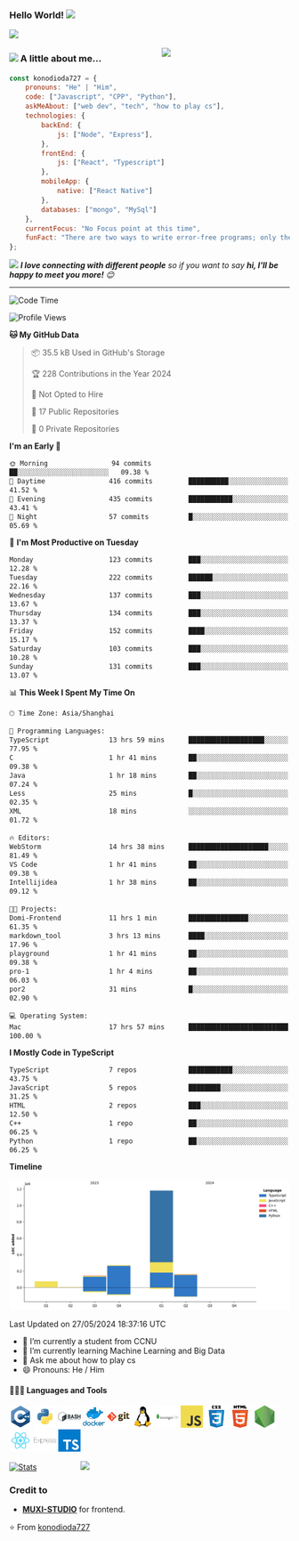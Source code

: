 ### Hello World!  <img src="https://github.com/sciencepal/sciencepal/blob/master/assets/Hi.gif" width="29px">
  ![](https://komarev.com/ghpvc/?username=konodioda727&label=Profile%20Visits&color=blue&style=for-the-badge)
</em></p>

<img align='right' src="https://media.giphy.com/media/M9gbBd9nbDrOTu1Mqx/giphy.gif" width="230">

### <img src="https://media.giphy.com/media/VgCDAzcKvsR6OM0uWg/giphy.gif" width="50"> A little about me...  

```javascript
const konodioda727 = {
    pronouns: "He" | "Him",
    code: ["Javascript", "CPP", "Python"],
    askMeAbout: ["web dev", "tech", "how to play cs"],
    technologies: {
        backEnd: {
            js: ["Node", "Express"],
        },
        frontEnd: {
            js: ["React", "Typescript"]
        },
        mobileApp: {
            native: ["React Native"]
        },
        databases: ["mongo", "MySql"]
    },
    currentFocus: "No Focus point at this time",
    funFact: "There are two ways to write error-free programs; only the third one works"
};
```

<img src="https://media.giphy.com/media/LnQjpWaON8nhr21vNW/giphy.gif" width="60"> <em><b>I love connecting with different people</b> so if you want to say <b>hi, I'll be happy to meet you more!</b> 😊</em>

---
<!--START_SECTION:waka-->
![Code Time](http://img.shields.io/badge/Code%20Time-301%20hrs%2024%20mins-blue)

![Profile Views](http://img.shields.io/badge/Profile%20Views-0-blue)

**🐱 My GitHub Data** 

> 📦 35.5 kB Used in GitHub's Storage 
 > 
> 🏆 228 Contributions in the Year 2024
 > 
> 🚫 Not Opted to Hire
 > 
> 📜 17 Public Repositories 
 > 
> 🔑 0 Private Repositories 
 > 
**I'm an Early 🐤** 

```text
🌞 Morning                94 commits          ██░░░░░░░░░░░░░░░░░░░░░░░   09.38 % 
🌆 Daytime                416 commits         ██████████░░░░░░░░░░░░░░░   41.52 % 
🌃 Evening                435 commits         ███████████░░░░░░░░░░░░░░   43.41 % 
🌙 Night                  57 commits          █░░░░░░░░░░░░░░░░░░░░░░░░   05.69 % 
```
📅 **I'm Most Productive on Tuesday** 

```text
Monday                   123 commits         ███░░░░░░░░░░░░░░░░░░░░░░   12.28 % 
Tuesday                  222 commits         ██████░░░░░░░░░░░░░░░░░░░   22.16 % 
Wednesday                137 commits         ███░░░░░░░░░░░░░░░░░░░░░░   13.67 % 
Thursday                 134 commits         ███░░░░░░░░░░░░░░░░░░░░░░   13.37 % 
Friday                   152 commits         ████░░░░░░░░░░░░░░░░░░░░░   15.17 % 
Saturday                 103 commits         ███░░░░░░░░░░░░░░░░░░░░░░   10.28 % 
Sunday                   131 commits         ███░░░░░░░░░░░░░░░░░░░░░░   13.07 % 
```


📊 **This Week I Spent My Time On** 

```text
🕑︎ Time Zone: Asia/Shanghai

💬 Programming Languages: 
TypeScript               13 hrs 59 mins      ███████████████████░░░░░░   77.95 % 
C                        1 hr 41 mins        ██░░░░░░░░░░░░░░░░░░░░░░░   09.38 % 
Java                     1 hr 18 mins        ██░░░░░░░░░░░░░░░░░░░░░░░   07.24 % 
Less                     25 mins             █░░░░░░░░░░░░░░░░░░░░░░░░   02.35 % 
XML                      18 mins             ░░░░░░░░░░░░░░░░░░░░░░░░░   01.72 % 

🔥 Editors: 
WebStorm                 14 hrs 38 mins      ████████████████████░░░░░   81.49 % 
VS Code                  1 hr 41 mins        ██░░░░░░░░░░░░░░░░░░░░░░░   09.38 % 
Intellijidea             1 hr 38 mins        ██░░░░░░░░░░░░░░░░░░░░░░░   09.12 % 

🐱‍💻 Projects: 
Domi-Frontend            11 hrs 1 min        ███████████████░░░░░░░░░░   61.35 % 
markdown_tool            3 hrs 13 mins       ████░░░░░░░░░░░░░░░░░░░░░   17.96 % 
playground               1 hr 41 mins        ██░░░░░░░░░░░░░░░░░░░░░░░   09.38 % 
pro-1                    1 hr 4 mins         ██░░░░░░░░░░░░░░░░░░░░░░░   06.03 % 
por2                     31 mins             █░░░░░░░░░░░░░░░░░░░░░░░░   02.90 % 

💻 Operating System: 
Mac                      17 hrs 57 mins      █████████████████████████   100.00 % 
```

**I Mostly Code in TypeScript** 

```text
TypeScript               7 repos             ███████████░░░░░░░░░░░░░░   43.75 % 
JavaScript               5 repos             ████████░░░░░░░░░░░░░░░░░   31.25 % 
HTML                     2 repos             ███░░░░░░░░░░░░░░░░░░░░░░   12.50 % 
C++                      1 repo              ██░░░░░░░░░░░░░░░░░░░░░░░   06.25 % 
Python                   1 repo              ██░░░░░░░░░░░░░░░░░░░░░░░   06.25 % 
```



**Timeline**

![Lines of Code chart](https://raw.githubusercontent.com/konodioda727/konodioda727/main/assets/bar_graph.png)


 Last Updated on 27/05/2024 18:37:16 UTC
<!--END_SECTION:waka-->
  
  - 🔭 I’m currently a student from CCNU
  - 🌱 I’m currently learning Machine Learning and Big Data
  - 💬 Ask me about how to play cs
  - 😄 Pronouns: He / Him
  
  
  #### 👨🏻‍💻 Languages and Tools <br />
  <code><img height="40" src="https://raw.githubusercontent.com/github/explore/80688e429a7d4ef2fca1e82350fe8e3517d3494d/topics/cpp/cpp.png"></code>
  <code><img height="40" src="https://raw.githubusercontent.com/github/explore/80688e429a7d4ef2fca1e82350fe8e3517d3494d/topics/python/python.png"></code>
  <code><img height="40" src="https://raw.githubusercontent.com/github/explore/80688e429a7d4ef2fca1e82350fe8e3517d3494d/topics/bash/bash.png"></code>
  <code><img height="40" src="https://raw.githubusercontent.com/github/explore/80688e429a7d4ef2fca1e82350fe8e3517d3494d/topics/docker/docker.png"></code>
  <code><img height="40" src="https://raw.githubusercontent.com/github/explore/80688e429a7d4ef2fca1e82350fe8e3517d3494d/topics/git/git.png"></code>
  <code><img height="40" src="https://raw.githubusercontent.com/github/explore/80688e429a7d4ef2fca1e82350fe8e3517d3494d/topics/linux/linux.png"></code>
  <code><img height="40" src="https://raw.githubusercontent.com/github/explore/80688e429a7d4ef2fca1e82350fe8e3517d3494d/topics/mongodb/mongodb.png"></code>
  <code><img height="40" src="https://raw.githubusercontent.com/github/explore/80688e429a7d4ef2fca1e82350fe8e3517d3494d/topics/javascript/javascript.png"></code>
  <code><img height="40" src="https://raw.githubusercontent.com/github/explore/80688e429a7d4ef2fca1e82350fe8e3517d3494d/topics/css/css.png"></code>
  <code><img height="40" src="https://raw.githubusercontent.com/github/explore/80688e429a7d4ef2fca1e82350fe8e3517d3494d/topics/html/html.png"></code>
  <code><img height="40" src="https://raw.githubusercontent.com/github/explore/80688e429a7d4ef2fca1e82350fe8e3517d3494d/topics/nodejs/nodejs.png"></code>
  <code><img height="40" src="https://raw.githubusercontent.com/github/explore/80688e429a7d4ef2fca1e82350fe8e3517d3494d/topics/react/react.png"></code>
  <code><img height="40" src="https://raw.githubusercontent.com/github/explore/80688e429a7d4ef2fca1e82350fe8e3517d3494d/topics/express/express.png"></code>
  <code><img height="40" src="https://raw.githubusercontent.com/github/explore/80688e429a7d4ef2fca1e82350fe8e3517d3494d/topics/typescript/typescript.png"></code>
  
  [![Stats](https://github-readme-stats.vercel.app/api?username=konodioda727&show_icons=true&theme=radical)](https://github-readme-stats.vercel.app/api?username=konodioda727&show_icons=true&theme=radical)&nbsp; &nbsp; &nbsp; &nbsp; &nbsp; &nbsp; &nbsp; &nbsp; &nbsp; &nbsp; <img src="https://s2.loli.net/2023/12/12/1RCmBVoIQDP2XYt.png" width="140">
  

<!-- Credit -->
### Credit to 
- [**MUXI-STUDIO**](https://muxi-tech.xyz/) for frontend. 

⭐️ From [konodioda727](https://github.com/konodioda727)
